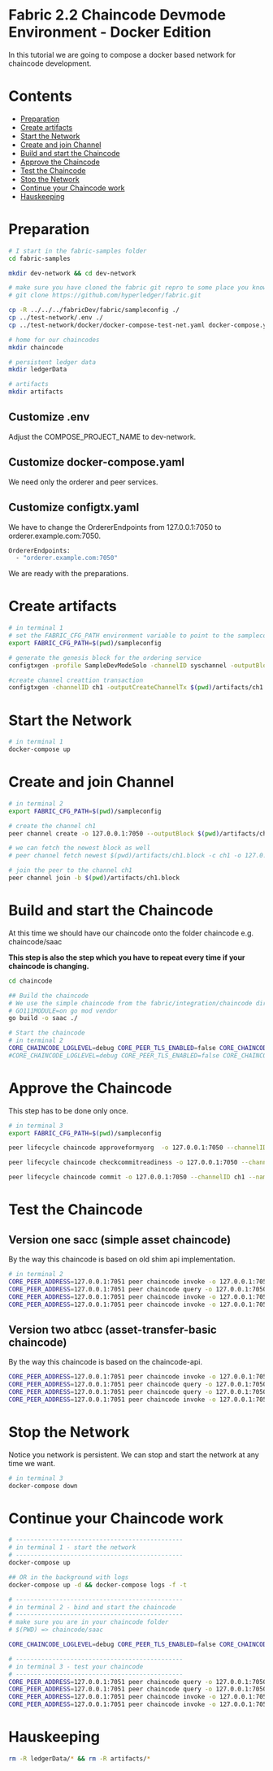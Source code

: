 # Fabric 2.2 Chaincode Devmode Environment - Docker Edition
In this tutorial we are going to compose a docker based network for chaincode development.

# Contents
- [Preparation](#Preparation)
- [Create artifacts](#Create-artifacts)
- [Start the Network](#Start-the-network)
- [Create and join Channel](#Create-and-join-Channel)
- [Build and start the Chaincode](#Build-and-start-the-chaincode)
- [Approve the Chaincode](#Approve-the-Chaincode)
- [Test the Chaincode](#Test-the-Chaincode)
- [Stop the Network](#Stop-the-Network)
- [Continue your Chaincode work](#Continue-your-Chaincode-work)
- [Hauskeeping](#Hauskeeping)

# Preparation

```bash
# I start in the fabric-samples folder
cd fabric-samples

mkdir dev-network && cd dev-network

# make sure you have cloned the fabric git repro to some place you know
# git clone https://github.com/hyperledger/fabric.git

cp -R ../../../fabricDev/fabric/sampleconfig ./
cp ../test-network/.env ./
cp ../test-network/docker/docker-compose-test-net.yaml docker-compose.yaml

# home for our chaincodes
mkdir chaincode

# persistent ledger data
mkdir ledgerData

# artifacts
mkdir artifacts
```
## Customize .env 
Adjust the COMPOSE_PROJECT_NAME to dev-network.

## Customize docker-compose.yaml
We need only the orderer and peer services.

## Customize configtx.yaml
We have to change the OrdererEndpoints from 127.0.0.1:7050 to orderer.example.com:7050.

```bash
OrdererEndpoints:
  - "orderer.example.com:7050"
```
We are ready with the preparations.

# Create artifacts

```bash 
# in terminal 1
# set the FABRIC_CFG_PATH environment variable to point to the sampleconfig folder
export FABRIC_CFG_PATH=$(pwd)/sampleconfig

# generate the genesis block for the ordering service
configtxgen -profile SampleDevModeSolo -channelID syschannel -outputBlock genesisblock -configPath $FABRIC_CFG_PATH -outputBlock $(pwd)/artifacts/genesis.block

#create channel creattion transaction
configtxgen -channelID ch1 -outputCreateChannelTx $(pwd)/artifacts/ch1.tx -profile SampleSingleMSPChannel -configPath $FABRIC_CFG_PATH
```

# Start the Network
```bash
# in terminal 1
docker-compose up
```

# Create and join Channel

```bash
# in terminal 2
export FABRIC_CFG_PATH=$(pwd)/sampleconfig

# create the channel ch1
peer channel create -o 127.0.0.1:7050 --outputBlock $(pwd)/artifacts/ch1.block -c ch1 -f $(pwd)/artifacts/ch1.tx

# we can fetch the newest block as well
# peer channel fetch newest $(pwd)/artifacts/ch1.block -c ch1 -o 127.0.0.1:7050

# join the peer to the channel ch1
peer channel join -b $(pwd)/artifacts/ch1.block
```

# Build and start the Chaincode
At this time we should have our chaincode onto the folder chaincode e.g. chaincode/saac

**This step is also the step which you have to repeat every time if your chaincode is changing.**

```bash
cd chaincode

## Build the chaincode
# We use the simple chaincode from the fabric/integration/chaincode directory to demonstrate how to run a chaincode package in DevMode. 
# GO111MODULE=on go mod vendor 
go build -o saac ./

# Start the chaincode
# in terminal 2
CORE_CHAINCODE_LOGLEVEL=debug CORE_PEER_TLS_ENABLED=false CORE_CHAINCODE_ID_NAME=mycc:1.0 ./saac -peer.address 127.0.0.1:7052
#CORE_CHAINCODE_LOGLEVEL=debug CORE_PEER_TLS_ENABLED=false CORE_CHAINCODE_ID_NAME=mycc:1.0 ./atbcc -peer.address 127.0.0.1:7052
```

# Approve the Chaincode
This step has to be done only once.

```bash
# in terminal 3
export FABRIC_CFG_PATH=$(pwd)/sampleconfig

peer lifecycle chaincode approveformyorg  -o 127.0.0.1:7050 --channelID ch1 --name mycc --version 1.0 --sequence 1 --init-required --signature-policy "OR ('SampleOrg.member')" --package-id mycc:1.0

peer lifecycle chaincode checkcommitreadiness -o 127.0.0.1:7050 --channelID ch1 --name mycc --version 1.0 --sequence 1 --init-required --signature-policy "OR ('SampleOrg.member')"

peer lifecycle chaincode commit -o 127.0.0.1:7050 --channelID ch1 --name mycc --version 1.0 --sequence 1 --init-required --signature-policy "OR ('SampleOrg.member')" --peerAddresses 127.0.0.1:7051
```

# Test the Chaincode
## Version one sacc (simple asset chaincode)
By the way this chaincode is based on old shim api implementation.

```bash
# in terminal 2
CORE_PEER_ADDRESS=127.0.0.1:7051 peer chaincode invoke -o 127.0.0.1:7050 -C ch1 -n mycc -c '{"Args":["k1","roland"]}' --isInit
CORE_PEER_ADDRESS=127.0.0.1:7051 peer chaincode query -o 127.0.0.1:7050 -C ch1 -n mycc -c '{"Args":["","k1"]}'
CORE_PEER_ADDRESS=127.0.0.1:7051 peer chaincode invoke -o 127.0.0.1:7050 -C ch1 -n mycc -c '{"Args":["set","k1","Roland2"]}'
CORE_PEER_ADDRESS=127.0.0.1:7051 peer chaincode invoke -o 127.0.0.1:7050 -C ch1 -n mycc -c '{"Args":["set","k2","Snorre"]}'
```

## Version two atbcc (asset-transfer-basic chaincode)
By the way this chaincode is based on the chaincode-api.

```bash
CORE_PEER_ADDRESS=127.0.0.1:7051 peer chaincode invoke -o 127.0.0.1:7050 -C ch1 -n mycc -c '{"Args":["InitLedger"]}' --isInit
CORE_PEER_ADDRESS=127.0.0.1:7051 peer chaincode query -o 127.0.0.1:7050 -C ch1 -n mycc -c '{"Args":["ReadAsset","asset1"]}' | jq .
CORE_PEER_ADDRESS=127.0.0.1:7051 peer chaincode query -o 127.0.0.1:7050 -C ch1 -n mycc -c '{"Args":["GetAllAssets"]}' | jq .
CORE_PEER_ADDRESS=127.0.0.1:7051 peer chaincode invoke -o 127.0.0.1:7050 -C ch1 -n mycc -c '{"Args":["TransferAsset","asset1","Roland"]}'
```

# Stop the Network
Notice you network is persistent. We can stop and start the network at any time we want.

```bash
# in terminal 3
docker-compose down
```

# Continue your Chaincode work
```bash
# ----------------------------------------------
# in terminal 1 - start the network
# ----------------------------------------------
docker-compose up 

## OR in the background with logs
docker-compose up -d && docker-compose logs -f -t

# ----------------------------------------------
# in terminal 2 - bind and start the chaincode
# ----------------------------------------------
# make sure you are in your chaincode folder
# $(PWD) => chaincode/saac

CORE_CHAINCODE_LOGLEVEL=debug CORE_PEER_TLS_ENABLED=false CORE_CHAINCODE_ID_NAME=mycc:1.0 ./sacc -peer.address 127.0.0.1:7052

# ----------------------------------------------
# in terminal 3 - test your chaincode
# ----------------------------------------------
CORE_PEER_ADDRESS=127.0.0.1:7051 peer chaincode query -o 127.0.0.1:7050 -C ch1 -n mycc -c '{"Args":["","k1"]}'
CORE_PEER_ADDRESS=127.0.0.1:7051 peer chaincode query -o 127.0.0.1:7050 -C ch1 -n mycc -c '{"Args":["","k2"]}'
CORE_PEER_ADDRESS=127.0.0.1:7051 peer chaincode invoke -o 127.0.0.1:7050 -C ch1 -n mycc -c '{"Args":["set","k1","Roland - xxx"]}'
CORE_PEER_ADDRESS=127.0.0.1:7051 peer chaincode invoke -o 127.0.0.1:7050 -C ch1 -n mycc -c '{"Args":["set","k2","Snorre - now"]}'
```

# Hauskeeping

```bash
rm -R ledgerData/* && rm -R artifacts/*
```

